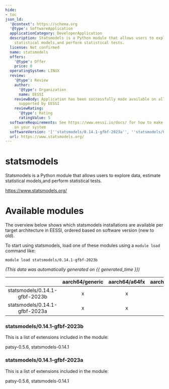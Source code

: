 ```yaml
---
hide:
- toc
json_ld:
  '@context': https://schema.org
  '@type': SoftwareApplication
  applicationCategory: DeveloperApplication
  description: Statsmodels is a Python module that allows users to explore data, estimate
    statistical models,and perform statistical tests.
  license: Not confirmed
  name: statsmodels
  offers:
    '@type': Offer
    price: 0
  operatingSystem: LINUX
  review:
    '@type': Review
    author:
      '@type': Organization
      name: EESSI
    reviewBody: Application has been successfully made available on all architectures
      supported by EESSI
    reviewRating:
      '@type': Rating
      ratingValue: 5
  softwareRequirements: See https://www.eessi.io/docs/ for how to make EESSI available
    on your system
  softwareVersion: '[''statsmodels/0.14.1-gfbf-2023a'', ''statsmodels/0.14.1-gfbf-2023b'']'
  url: https://www.statsmodels.org/
---
```


statsmodels
===========


Statsmodels is a Python module that allows users to explore data, estimate statistical models,and perform statistical tests.

https://www.statsmodels.org/
# Available modules


The overview below shows which statsmodels installations are available per target architecture in EESSI, ordered based on software version (new to old).

To start using statsmodels, load one of these modules using a `module load` command like:

```shell
module load statsmodels/0.14.1-gfbf-2023b
```

*(This data was automatically generated on {{ generated_time }})*

| |aarch64/generic|aarch64/a64fx|aarch64/neoverse_n1|aarch64/neoverse_v1|aarch64/nvidia/grace|x86_64/generic|x86_64/amd/zen2|x86_64/amd/zen3|x86_64/amd/zen4|x86_64/intel/cascadelake|x86_64/intel/haswell|x86_64/intel/icelake|x86_64/intel/sapphirerapids|x86_64/intel/skylake_avx512|
| :---: | :---: | :---: | :---: | :---: | :---: | :---: | :---: | :---: | :---: | :---: | :---: | :---: | :---: | :---: |
|statsmodels/0.14.1-gfbf-2023b|x|x|x|x|x|x|x|x|x|x|x|x|x|x|
|statsmodels/0.14.1-gfbf-2023a|x|x|x|x|x|x|x|x|x|x|x|x|x|x|


### statsmodels/0.14.1-gfbf-2023b

This is a list of extensions included in the module:

patsy-0.5.6, statsmodels-0.14.1

### statsmodels/0.14.1-gfbf-2023a

This is a list of extensions included in the module:

patsy-0.5.6, statsmodels-0.14.1